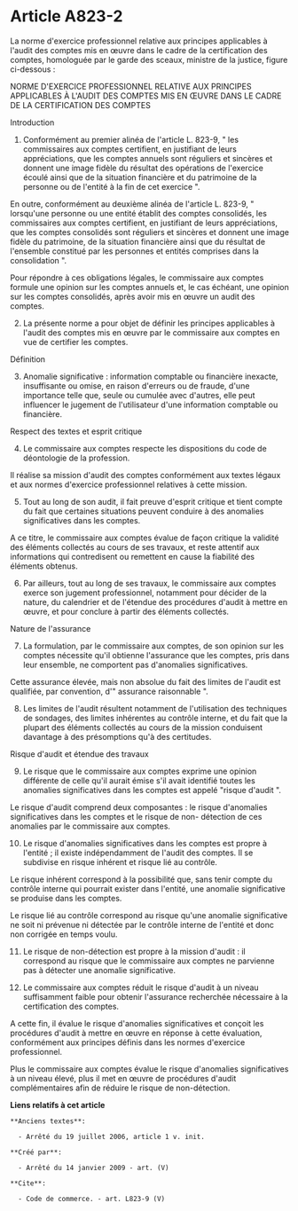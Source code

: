 # Article A823-2

La norme d'exercice professionnel relative aux principes applicables à l'audit des comptes mis en œuvre dans le cadre de la
certification des comptes, homologuée par le garde des sceaux, ministre de la justice, figure ci-dessous : 

NORME D'EXERCICE PROFESSIONNEL RELATIVE AUX PRINCIPES APPLICABLES À L'AUDIT DES COMPTES MIS EN ŒUVRE DANS LE CADRE DE LA
CERTIFICATION DES COMPTES 

Introduction 

1. Conformément au premier alinéa de l'article L. 823-9, " les commissaires aux comptes certifient, en justifiant de leurs
appréciations, que les comptes annuels sont réguliers et sincères et donnent une image fidèle du résultat des opérations de
l'exercice écoulé ainsi que de la situation financière et du patrimoine de la personne ou de l'entité à la fin de cet
exercice ". 

En outre, conformément au deuxième alinéa de l'article L. 823-9, " lorsqu'une personne ou une entité établit des comptes
consolidés, les commissaires aux comptes certifient, en justifiant de leurs appréciations, que les comptes consolidés sont
réguliers et sincères et donnent une image fidèle du patrimoine, de la situation financière ainsi que du résultat de
l'ensemble constitué par les personnes et entités comprises dans la consolidation ". 

Pour répondre à ces obligations légales, le commissaire aux comptes formule une opinion sur les comptes annuels et, le cas
échéant, une opinion sur les comptes consolidés, après avoir mis en œuvre un audit des comptes. 

2. La présente norme a pour objet de définir les principes applicables à l'audit des comptes mis en œuvre par le commissaire
aux comptes en vue de certifier les comptes. 

Définition 

3. Anomalie significative : information comptable ou financière inexacte, insuffisante ou omise, en raison d'erreurs ou de
fraude, d'une importance telle que, seule ou cumulée avec d'autres, elle peut influencer le jugement de l'utilisateur d'une
information comptable ou financière. 

Respect des textes et esprit critique 

4. Le commissaire aux comptes respecte les dispositions du code de déontologie de la profession. 

Il réalise sa mission d'audit des comptes conformément aux textes légaux et aux normes d'exercice professionnel relatives à
cette mission. 

5. Tout au long de son audit, il fait preuve d'esprit critique et tient compte du fait que certaines situations peuvent
conduire à des anomalies significatives dans les comptes.

A ce titre, le commissaire aux comptes évalue de façon critique la validité des éléments collectés au cours de ses travaux,
et reste attentif aux informations qui contredisent ou remettent en cause la fiabilité des éléments obtenus. 

6. Par ailleurs, tout au long de ses travaux, le commissaire aux comptes exerce son jugement professionnel, notamment pour
décider de la nature, du calendrier et de l'étendue des procédures d'audit à mettre en œuvre, et pour conclure à partir des
éléments collectés. 

Nature de l'assurance 

7. La formulation, par le commissaire aux comptes, de son opinion sur les comptes nécessite qu'il obtienne l'assurance que
les comptes, pris dans leur ensemble, ne comportent pas d'anomalies significatives. 

Cette assurance élevée, mais non absolue du fait des limites de l'audit est qualifiée, par convention, d'" assurance
raisonnable ".

8. Les limites de l'audit résultent notamment de l'utilisation des techniques de sondages, des limites inhérentes au contrôle
interne, et du fait que la plupart des éléments collectés au cours de la mission conduisent davantage à des présomptions qu'à
des certitudes. 

Risque d'audit et étendue des travaux 

9. Le risque que le commissaire aux comptes exprime une opinion différente de celle qu'il aurait émise s'il avait identifié
toutes les anomalies significatives dans les comptes est appelé "risque d'audit ". 

Le risque d'audit comprend deux composantes : le risque d'anomalies significatives dans les comptes et le risque de non-
détection de ces anomalies par le commissaire aux comptes. 

10. Le risque d'anomalies significatives dans les comptes est propre à l'entité ; il existe indépendamment de l'audit des
comptes. Il se subdivise en risque inhérent et risque lié au contrôle. 

Le risque inhérent correspond à la possibilité que, sans tenir compte du contrôle interne qui pourrait exister dans l'entité,
une anomalie significative se produise dans les comptes. 

Le risque lié au contrôle correspond au risque qu'une anomalie significative ne soit ni prévenue ni détectée par le contrôle
interne de l'entité et donc non corrigée en temps voulu. 

11. Le risque de non-détection est propre à la mission d'audit : il correspond au risque que le commissaire aux comptes ne
parvienne pas à détecter une anomalie significative. 

12. Le commissaire aux comptes réduit le risque d'audit à un niveau suffisamment faible pour obtenir l'assurance recherchée
nécessaire à la certification des comptes.

A cette fin, il évalue le risque d'anomalies significatives et conçoit les procédures d'audit à mettre en œuvre en réponse à
cette évaluation, conformément aux principes définis dans les normes d'exercice professionnel. 

Plus le commissaire aux comptes évalue le risque d'anomalies significatives à un niveau élevé, plus il met en œuvre de
procédures d'audit complémentaires afin de réduire le risque de non-détection.

**Liens relatifs à cet article**

	**Anciens textes**:

	  - Arrêté du 19 juillet 2006, article 1 v. init.

	**Créé par**:

	  - Arrêté du 14 janvier 2009 - art. (V)

	**Cite**:

	  - Code de commerce. - art. L823-9 (V)
